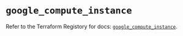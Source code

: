 # `google_compute_instance`

Refer to the Terraform Registory for docs: [`google_compute_instance`](https://registry.terraform.io/providers/hashicorp/google-beta/4.78.0/docs/resources/google_compute_instance).
